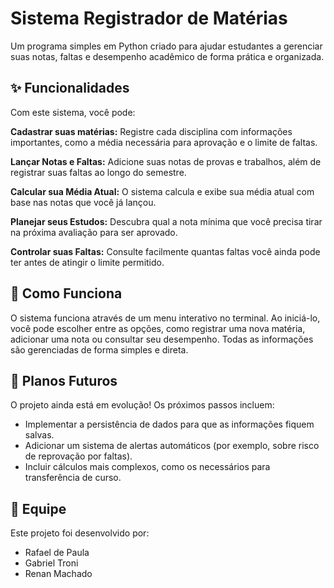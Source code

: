 # Sistema Registrador de Matérias

Um programa simples em Python criado para ajudar estudantes a gerenciar suas notas, faltas e desempenho acadêmico de forma prática e organizada.

## ✨ Funcionalidades

Com este sistema, você pode:

**Cadastrar suas matérias:** Registre cada disciplina com informações importantes, como a média necessária para aprovação e o limite de faltas.

**Lançar Notas e Faltas:** Adicione suas notas de provas e trabalhos, além de registrar suas faltas ao longo do semestre.

**Calcular sua Média Atual:** O sistema calcula e exibe sua média atual com base nas notas que você já lançou.

**Planejar seus Estudos:** Descubra qual a nota mínima que você precisa tirar na próxima avaliação para ser aprovado.

**Controlar suas Faltas:** Consulte facilmente quantas faltas você ainda pode ter antes de atingir o limite permitido.

## 🚀 Como Funciona

O sistema funciona através de um menu interativo no terminal. Ao iniciá-lo, você pode escolher entre as opções, como registrar uma nova matéria, adicionar uma nota ou consultar seu desempenho. Todas as informações são gerenciadas de forma simples e direta.

## 🎯 Planos Futuros

O projeto ainda está em evolução! Os próximos passos incluem:

* Implementar a persistência de dados para que as informações fiquem salvas.
* Adicionar um sistema de alertas automáticos (por exemplo, sobre risco de reprovação por faltas).
* Incluir cálculos mais complexos, como os necessários para transferência de curso.

## 👥 Equipe

Este projeto foi desenvolvido por:
* Rafael de Paula
* Gabriel Troni
* Renan Machado

